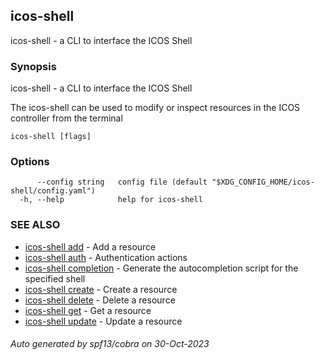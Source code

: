 ## icos-shell

icos-shell - a CLI to interface the ICOS Shell

### Synopsis

icos-shell - a CLI to interface the ICOS Shell
   
The icos-shell can be used to modify or inspect resources in the ICOS controller from the terminal

```
icos-shell [flags]
```

### Options

```
      --config string   config file (default "$XDG_CONFIG_HOME/icos-shell/config.yaml")
  -h, --help            help for icos-shell
```

### SEE ALSO

* [icos-shell add](icos-shell_add.md)	 - Add a resource
* [icos-shell auth](icos-shell_auth.md)	 - Authentication actions
* [icos-shell completion](icos-shell_completion.md)	 - Generate the autocompletion script for the specified shell
* [icos-shell create](icos-shell_create.md)	 - Create a resource
* [icos-shell delete](icos-shell_delete.md)	 - Delete a resource
* [icos-shell get](icos-shell_get.md)	 - Get a resource
* [icos-shell update](icos-shell_update.md)	 - Update a resource

###### Auto generated by spf13/cobra on 30-Oct-2023
